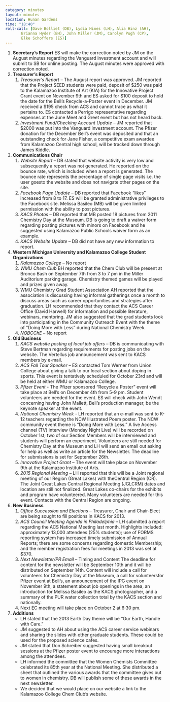 ```yaml
---
category: minutes
layout: minutes
location: Hunan Gardens
time: "18:40"
roll-call: [Dave Bolliet (DB), Lydia Hines (LH), Alia Hinz (AH),
	   Brianna Hyder (BH), John Miller (JM), Carolyn Pugh (CP),
	   Elke Schoffers (ES)]
---
```


1. **Secretary’s Report**
ES will make the correction noted by JM on the August minutes regarding the Vanguard 
investment account and will submit to SB for online posting. The August minutes were approved
with correction noted.
2. **Treasurer’s Report**
   1. *Treasurer’s Report* – The August report was approved. JM reported that the Project SEED 
students were paid, deposit of $250 was paid to the Kalamazoo Institute of Art (KIA) for the 
Innovative Project Grant event on November 9th and ES asked for $100 deposit to hold the date for 
the Bell’s Recycle-a-Poster event in December. JM received a $195 check from ACS and cannot 
trace as what it pertains to. ES contacted a Perrigo representative regarding expenses at the June 
Meet and Greet event but has not heard back.
   2. *Investment Fund/Checking Account Update* – JM reported that $2000 was put into the 
Vanguard investment account. The Pfizer donation for the December Bell’s event was deposited 
and that an outstanding check for Jane Fisher, a competitive exam awardee from Kalamazoo 
Central high school, will be tracked down through James Kiddle.
3. **Communications Chair**
   1. *Website Report* – DB stated that website activity is very low and subsequently a report was not 
generated. He reported on the bounce rate, which is included when a report is generated. The 
bounce rate represents the percentage of single page visits i.e. the user goesto the website and does 
not navigate other pages on the site.
   2. *Facebook Page Update* – DB reported that Facebook “likes” increased from 8 to 17. ES will be 
granted administrative privileges to the Facebook site. Melissa Basileo (MB) will be given limited 
permission with the ability to post pictures.
   3. *KACS Photos* – DB reported that MB posted 18 pictures from 2011 Chemistry Day at the 
Museum. DB is going to draft a waiver form regarding posting pictures with minors on Facebook 
and he suggested using Kalamazoo Public Schools waiver form as an example.
   4. *KACS Website Update* – DB did not have any new information to report.
4. **Western Michigan University and Kalamazoo College Student Organizations**
   1. *Kalamazoo College* – No report
   2. *WMU Chem Club*
BH reported that the Chem Club will be present at Bronco Bash on September 7th from 3 to 7 pm 
in the Miller Auditorium parking garage. Chemistry themed games will be played and prizes 
given away.
   3. WMU Chemistry Grad Student Association
AH reported that the association is discussing having informal gatherings once a month to discuss 
areas such as career opportunities and strategies after graduation. LH recommended that they 
contact the ACS Career Office (David Harwell) for information and possible literature, webinars, 
mentoring. JM also suggested that the grad students look into participating in the Community 
Outreach Event with the theme of “Doing More with Less” during National Chemistry Week.
   4. *NOBCChE* – No report
5. **Old Business**
   1. *KACS website posting of local job offers* – DB is communicating with Steve Bertman 
regarding requirements for posting jobs on the website. The Vertellus job announcement was sent 
to KACS members by e-mail.
   2. *ACS Fall Tour Speaker* – ES contacted Tom Werner from Union College about giving a talk to 
our local section about doping in sports. This event is tentatively scheduled for October 23rd and 
will be held at either WMU or Kalamazoo College.
   3. *Pfizer Event* - The Pfizer sponsored “Recycle a Poster” event will take place at Bell’s on December 4th from 5-9 pm. Student volunteers are needed for the event. ES will check with John Wendt concerning having John Mallett, Bell’s production manager, be the keynote speaker at the event.
   4. *National Chemistry Week* - LH reported that an e-mail was sent to K-12 teachers regarding the NCW Illustrated Poem poster. The NCW community event theme is “Doing More with Less.” A live Access channel (TV) interview (Monday Night Live) will be recorded on October 1st; two of our Section Members will be interviewed and students will perform an experiment. Volunteers are still needed for Chemistry Day at the Museum and LH will send an email out asking for help as well as write an article for the Newsletter. The deadline for submissions is set for September 26th.
   5. *Innovative Project Grant* – The event will take place on November 9th at the Kalamazoo Institute of Arts.
   6. *2015 Regional Meeting* – LH reported that this will be a Joint regional meeting of our Region (Great Lakes) with theCentral Region (CR). The Joint Great Lakes Central Regional Meeting (JGLCRM) dates and location are still not finalized. Great Lakes co-chairs for the exhibits and program have volunteered. Many volunteers are needed for this event. Contacts with the Central Region are ongoing.
6. **New Business**
   1. *Office Succession and Elections* – Treasurer, Chair and Chair-Elect are being sought to fill positions in KACS for 2013.
   2. *ACS Council Meeting Agenda in Philadelphia* – LH submitted a report regarding the ACS National Meeting last month. Highlights included: approximately 13,000 attendees (25% students); use of FORMS reporting system has increased timely submission of Annual Reports; there are some concerns regarding domestic Membership; and the member registration fees for meetings in 2013 was set at $370.
   3. *Next Newsletter/PR Email* – Timing and Content
The deadline for content for the newsletter will be September 10th and it will be distributed on September 14th. Content will include a call for volunteers for Chemistry Day at the Museum, a call for volunteersfor Pfizer event at Bell’s, an announcement of the IPG event on November 9th, a statement about job openings in the area, an introduction for Melissa Basileo as the KACS photographer, and a summary of the PUR water collection total by the KACS section and nationally.
   4. Next EC meeting will take place on October 2 at 6:30 pm.
7. **Additions**
   - LH stated that the 2013 Earth Day theme will be “Our Earth, Handle with Care.”
   - JM suggested to AH about using the ACS career service webinars and sharing the slides with other graduate students. These could be used for the proposed science cafes.
   - JM stated that Don Schreiber suggested having small breakout sessions at the Pfizer poster event to encourage more interactions among the attendees.
   - LH informed the committee that the Women Chemists Committee celebrated its 85th year at the National Meeting. She distributed a sheet that outlined the various awards that the committee gives out to women in chemistry. DB will publish some of these awards in the next newsletter.
   - We decided that we would place on our website a link to the Kalamazoo College Chem Club’s website.